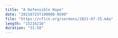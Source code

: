 ```yaml
---
title: "A Defensible Hope"
date: "20210725T100000-0500"
file: "https://cflcn.org/sermons/2021-07-25.m4a"
length: "15216216"
duration: "31:50"
---
```

